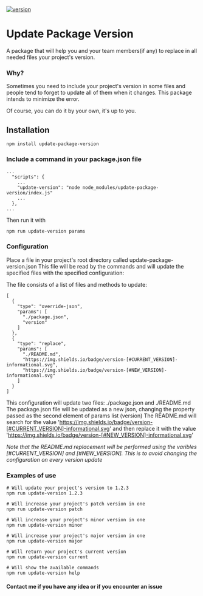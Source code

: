 [![version](https://img.shields.io/badge/version-0.0.2-informational.svg)](https://github.com/pablop94/update-package-version)

# Update Package Version

A package that will help you and your team members(if any) to replace in all needed files your project's version. 

### Why?
Sometimes you need to include your project's version in some files and people tend to forget to update all of them when it changes. This package intends to minimize the error. 

Of course, you can do it by your own, it's up to you.

## Installation
```
npm install update-package-version
```

### Include a command in your package.json file
```
...
  "scripts": {
    ...
    "update-version": "node node_modules/update-package-version/index.js"
    ...
  },
...
```
Then run it with
```
npm run update-version params
```

### Configuration
Place a file in your project's root directory called update-package-version.json
This file will be read by the commands and will update the specified files with the specified configuration:

The file consists of a list of files and methods to update:
```
[
  {
    "type": "override-json",
    "params": [
      "./package.json",
      "version"
    ]
  },
  {
    "type": "replace",
    "params": [
      "./README.md",
      "https://img.shields.io/badge/version-[#CURRENT_VERSION]-informational.svg",
      "https://img.shields.io/badge/version-[#NEW_VERSION]-informational.svg"
    ]
  }
]
```
This configuration will update two files: ./package.json and ./README.md
The package.json file will be updated as a new json, changing the property passed as the second element of params list (version)
The README.md will search for the value 'https://img.shields.io/badge/version-[#CURRENT_VERSION]-informational.svg' and then replace it with the value 'https://img.shields.io/badge/version-[#NEW_VERSION]-informational.svg'

*Note that the README.md replacement will be performed using the varibles [#CURRENT_VERSION] and [#NEW_VERSION]. This is to avoid changing the configuration on every version update*

### Examples of use
```
# Will update your project's version to 1.2.3
npm run update-version 1.2.3
```

```
# Will increase your project's patch version in one
npm run update-version patch
```

```
# Will increase your project's minor version in one
npm run update-version minor
```

```
# Will increase your project's major version in one
npm run update-version major
```

```
# Will return your project's current version
npm run update-version current
```

```
# Will show the available commands
npm run update-version help
```

#### Contact me if you have any idea or if you encounter an issue